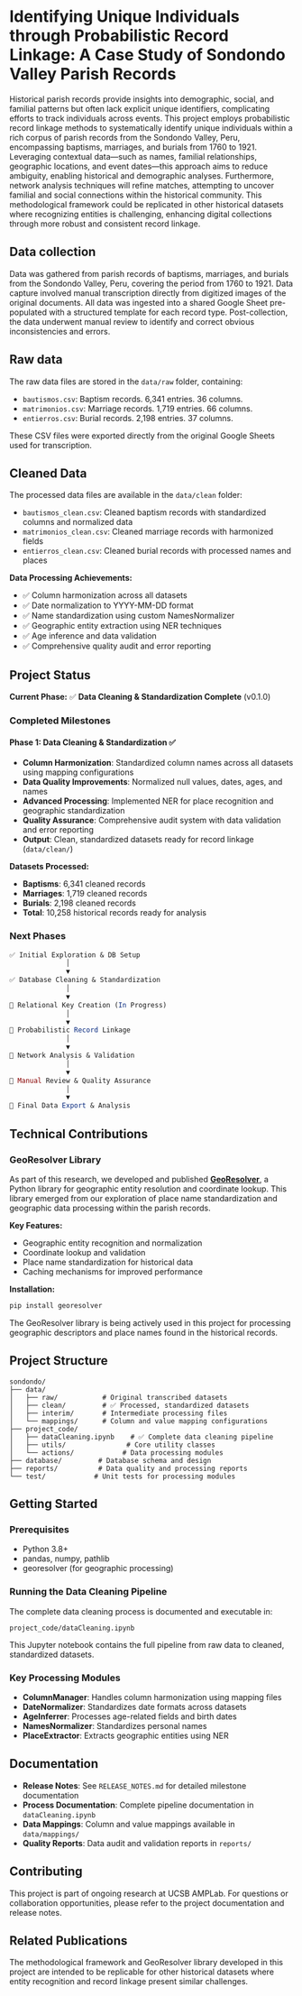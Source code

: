 # Identifying Unique Individuals through Probabilistic Record Linkage: A Case Study of Sondondo Valley Parish Records

Historical parish records provide insights into demographic, social, and familial patterns but often lack explicit unique identifiers, complicating efforts to track individuals across events. This project employs probabilistic record linkage methods to systematically identify unique individuals within a rich corpus of parish records from the Sondondo Valley, Peru, encompassing baptisms, marriages, and burials from 1760 to 1921. Leveraging contextual data—such as names, familial relationships, geographic locations, and event dates—this approach aims to reduce ambiguity, enabling historical and demographic analyses. Furthermore, network analysis techniques will refine matches, attempting to uncover familial and social connections within the historical community. This methodological framework could be replicated in other historical datasets where recognizing entities is challenging, enhancing digital collections through more robust and consistent record linkage.

## Data collection

Data was gathered from parish records of baptisms, marriages, and burials from the Sondondo Valley, Peru, covering the period from 1760 to 1921. Data capture involved manual transcription directly from digitized images of the original documents. All data was ingested into a shared Google Sheet pre-populated with a structured template for each record type. Post-collection, the data underwent manual review to identify and correct obvious inconsistencies and errors.

## Raw data

The raw data files are stored in the `data/raw` folder, containing:

- `bautismos.csv`: Baptism records. 6,341 entries. 36 columns.
- `matrimonios.csv`: Marriage records. 1,719 entries. 66 columns.
- `entierros.csv`: Burial records. 2,198 entries. 37 columns.

These CSV files were exported directly from the original Google Sheets used for transcription.

## Cleaned Data

The processed data files are available in the `data/clean` folder:

- `bautismos_clean.csv`: Cleaned baptism records with standardized columns and normalized data
- `matrimonios_clean.csv`: Cleaned marriage records with harmonized fields
- `entierros_clean.csv`: Cleaned burial records with processed names and places

**Data Processing Achievements:**
- ✅ Column harmonization across all datasets
- ✅ Date normalization to YYYY-MM-DD format
- ✅ Name standardization using custom NamesNormalizer
- ✅ Geographic entity extraction using NER techniques
- ✅ Age inference and data validation
- ✅ Comprehensive quality audit and error reporting

## Project Status

**Current Phase:** ✅ **Data Cleaning & Standardization Complete** (v0.1.0)

### Completed Milestones

#### Phase 1: Data Cleaning & Standardization ✅
- **Column Harmonization**: Standardized column names across all datasets using mapping configurations
- **Data Quality Improvements**: Normalized null values, dates, ages, and names
- **Advanced Processing**: Implemented NER for place recognition and geographic standardization
- **Quality Assurance**: Comprehensive audit system with data validation and error reporting
- **Output**: Clean, standardized datasets ready for record linkage (`data/clean/`)

**Datasets Processed:**
- **Baptisms**: 6,341 cleaned records
- **Marriages**: 1,719 cleaned records  
- **Burials**: 2,198 cleaned records
- **Total**: 10,258 historical records ready for analysis

### Next Phases

```mathematica
✅ Initial Exploration & DB Setup
              │
              ▼
✅ Database Cleaning & Standardization
              │
              ▼
🔄 Relational Key Creation (In Progress)
              │
              ▼
🔮 Probabilistic Record Linkage
              │
              ▼
🔮 Network Analysis & Validation
              │
              ▼
🔮 Manual Review & Quality Assurance
              │
              ▼
🔮 Final Data Export & Analysis
```

## Technical Contributions

### GeoResolver Library
As part of this research, we developed and published **[GeoResolver](https://pypi.org/project/georesolver/)**, a Python library for geographic entity resolution and coordinate lookup. This library emerged from our exploration of place name standardization and geographic data processing within the parish records.

**Key Features:**
- Geographic entity recognition and normalization
- Coordinate lookup and validation
- Place name standardization for historical data
- Caching mechanisms for improved performance

**Installation:**
```bash
pip install georesolver
```

The GeoResolver library is being actively used in this project for processing geographic descriptors and place names found in the historical records.

## Project Structure

```
sondondo/
├── data/
│   ├── raw/           # Original transcribed datasets
│   ├── clean/         # ✅ Processed, standardized datasets
│   ├── interim/       # Intermediate processing files
│   └── mappings/      # Column and value mapping configurations
├── project_code/
│   ├── dataCleaning.ipynb    # ✅ Complete data cleaning pipeline
│   ├── utils/               # Core utility classes
│   └── actions/            # Data processing modules
├── database/         # Database schema and design
├── reports/          # Data quality and processing reports
└── test/            # Unit tests for processing modules
```

## Getting Started

### Prerequisites
- Python 3.8+
- pandas, numpy, pathlib
- georesolver (for geographic processing)

### Running the Data Cleaning Pipeline
The complete data cleaning process is documented and executable in:
```
project_code/dataCleaning.ipynb
```

This Jupyter notebook contains the full pipeline from raw data to cleaned, standardized datasets.

### Key Processing Modules
- **ColumnManager**: Handles column harmonization using mapping files
- **DateNormalizer**: Standardizes date formats across datasets  
- **AgeInferrer**: Processes age-related fields and birth dates
- **NamesNormalizer**: Standardizes personal names
- **PlaceExtractor**: Extracts geographic entities using NER

## Documentation

- **Release Notes**: See `RELEASE_NOTES.md` for detailed milestone documentation
- **Process Documentation**: Complete pipeline documentation in `dataCleaning.ipynb`
- **Data Mappings**: Column and value mappings available in `data/mappings/`
- **Quality Reports**: Data audit and validation reports in `reports/`

## Contributing

This project is part of ongoing research at UCSB AMPLab. For questions or collaboration opportunities, please refer to the project documentation and release notes.

## Related Publications

The methodological framework and GeoResolver library developed in this project are intended to be replicable for other historical datasets where entity recognition and record linkage present similar challenges.
